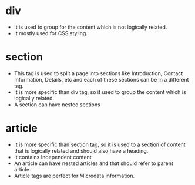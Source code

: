 # div
* It is used to group for the content which is not logically related.
* It mostly used for CSS styling.

# section
* This tag is used to split a page into sections like Introduction, Contact Information, Details, etc and each of these sections can be in a different <section> tag.
* It is more specific than div tag, so it used to group the content which is logically related.
* A section can have nested sections

# article
* It is more specific than section tag, so it is used to a section of content that is logically related and should also have a heading.
* It contains Independent content
* An article can have nested articles and that should refer to parent article.
* Article tags are perfect for Microdata information.  

